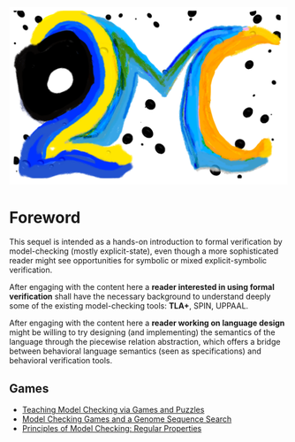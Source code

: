 
![02MC](/assets/img/z2mc/02MC.png)

# Foreword

This sequel is intended as a hands-on introduction to formal verification by model-checking (mostly explicit-state), even though a more sophisticated reader might see opportunities for symbolic or mixed explicit-symbolic verification.

After engaging with the content here a **reader interested in using formal verification** shall have the necessary background to understand deeply some of the existing model-checking tools: **TLA+**, SPIN, UPPAAL.

After engaging with the content here a **reader working on language design** might be willing to try designing (and implementing) the semantics of the language through the piecewise relation abstraction, which offers a bridge between behavioral language semantics (seen as specifications) and behavioral verification tools.

## Games

- [Teaching Model Checking via Games and Puzzles](https://fmfun.github.io/Papers-2019/Schlingloff.pdf)
- [Model Checking Games and a Genome Sequence Search](https://iopscience.iop.org/article/10.1088/1742-6596/1679/3/032020)
- [Principles of Model Checking: Regular Properties](https://www.cs.colostate.edu/~france/CS614/Slides/ModelCheckingChapter4.pdf)
